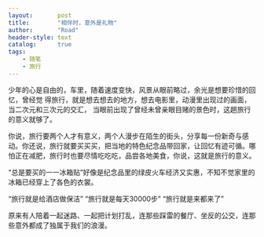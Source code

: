 ```yaml
---
layout:       post
title:        "相伴时，意外是礼物"
author:       "Road"
header-style: text
catalog:      true
tags:
    - 随笔
    - 旅行
---
```


少年的心是自由的，车里，随着速度变快，风景从眼前略过，余光是想要珍惜的回忆，曾经觉
得旅行，就是想去想去的地方，想去电影里，动漫里出现过的画面，当二次元和三次元的交汇，
当眼前出现了曾经未曾亲眼目赌的景色时，这趟旅行的意义就够了。

你说，旅行要两个人才有意义，两个人漫步在陌生的街头，分享每一份新奇与感动。你还说，旅行就要买买买，把当地的特色纪念品带回家，让回忆有迹可循。哪怕正在减肥，旅行时也要尽情吃吃吃，品尝各地美食，你说，这就是旅行的意义。

“总是要买的一一冰箱贴”好像是纪念品里的绿皮火车经济又实惠，不知不觉家里的冰箱已经穿上了各色的衣裳。

“旅行就是给酒店做保洁”
“旅行就是每天30000步”
“旅行就是来都来了”

原来有人陪着一起迷路、一起把计划打乱，连那些踩雷的餐厅、坐反的公交，连那些意外都成了独属于我们的浪漫。
